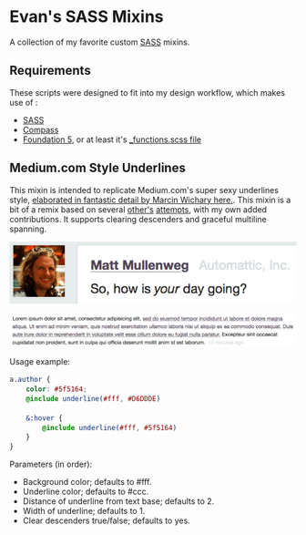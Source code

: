 # Evan's SASS Mixins

A collection of my favorite custom [SASS](http://sass-lang.com/) mixins.

## Requirements
These scripts were designed to fit into my design workflow, which makes use of :

- [SASS](http://sass-lang.com/)
- [Compass](http://compass-style.org/)
- [Foundation 5](http://foundation.zurb.com/), or at least it's [_functions.scss file](https://github.com/zurb/foundation-sites/blob/V5/scss/foundation/_functions.scss)

## Medium.com Style Underlines
This mixin is intended to replicate Medium.com's super sexy underlines style, [elaborated in fantastic detail by Marcin Wichary here.](https://medium.com/designing-medium/7c03a9274f9). This mixin is a bit of a remix based on several [other's](https://github.com/Team-Sass/toolkit#underline) [attempts](http://codepen.io/ghepting/pen/tLnHK/), with my own added contributions. It supports clearing descenders and graceful multiline spanning.

![Underline Example](https://raw.githubusercontent.com/evansims/sass-mixins/screenshots/screenshots/underlines.png "Underline Example")

![Multiline underlines are supported.](https://raw.githubusercontent.com/evansims/sass-mixins/screenshots/screenshots/underlines_multiline.png "Multiline underlines are supported.")

Usage example:
```scss
a.author {
    color: #5f5164;
    @include underline(#fff, #D6DDDE)

    &:hover {
        @include underline(#fff, #5f5164)
    }
}
```

Parameters (in order):
- Background color; defaults to #fff.
- Underline color; defaults to #ccc.
- Distance of underline from text base; defaults to 2.
- Width of underline; defaults to 1.
- Clear descenders true/false; defaults to yes.
